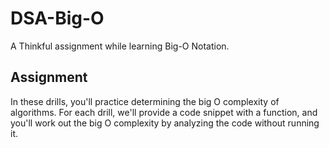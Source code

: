 # DSA-Big-O
A Thinkful assignment while learning Big-O Notation.

## Assignment
In these drills, you'll practice determining the big O complexity of algorithms. For each drill, we'll provide a code snippet with a function, and you'll work out the big O complexity by analyzing the code without running it.
